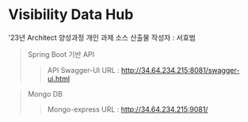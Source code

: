 # Visibility Data Hub
'23년 Architect 양성과정 개인 과제 소스 산출물
작성자 : 서효범

>Spring Boot 기반 API
>
>>API Swagger-UI URL : http://34.64.234.215:8081/swagger-ui.html

>Mongo DB
>
>>Mongo-express URL : http://34.64.234.215:9081/
